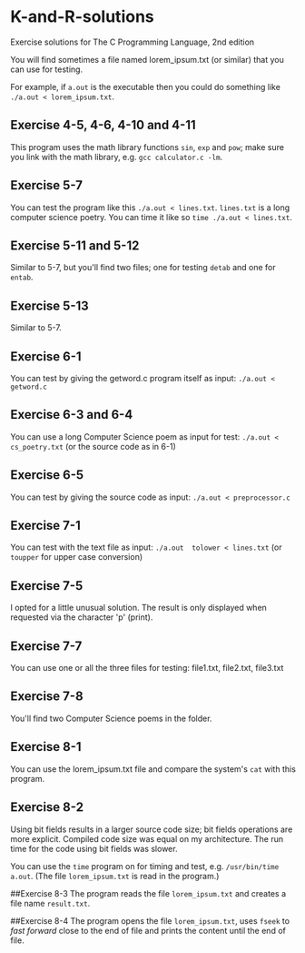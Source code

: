 # K-and-R-solutions

Exercise solutions for The C Programming Language, 2nd edition

You will find sometimes a file named lorem_ipsum.txt (or similar) that you can use for testing.

For example, if `a.out` is the executable then you could do something like `./a.out < lorem_ipsum.txt`.

## Exercise 4-5, 4-6, 4-10 and 4-11
This program uses the math library functions `sin`, `exp` and `pow`; make sure you link with the math library, e.g. `gcc calculator.c -lm`.

## Exercise 5-7
You can test the program like this `./a.out < lines.txt`. `lines.txt` is a long computer science poetry.
You can time it like so `time ./a.out < lines.txt`.

## Exercise 5-11 and 5-12
Similar to 5-7, but you'll find two files; one for testing `detab` and one for `entab`.

## Exercise 5-13
Similar to 5-7.

## Exercise 6-1
You can test by giving the getword.c program itself as input: `./a.out < getword.c`

## Exercise 6-3 and 6-4
You can use a long Computer Science poem as input for test: `./a.out < cs_poetry.txt` (or the source code as in 6-1)

## Exercise 6-5
You can test by giving the source code as input: `./a.out < preprocessor.c`

## Exercise 7-1
You can test with the text file as input: `./a.out  tolower < lines.txt` (or `toupper` for upper case conversion)

## Exercise 7-5
I opted for a little unusual solution. The result is only displayed when requested via the character 'p' (print).

## Exercise 7-7
You can use one or all the three files for testing: file1.txt, file2.txt, file3.txt

## Exercise 7-8
You'll find two Computer Science poems in the folder.

## Exercise 8-1
You can use the lorem_ipsum.txt file and compare the system's `cat` with this program.

## Exercise 8-2
Using bit fields results in a larger source code size; bit fields operations are more explicit.
Compiled code size was equal on my architecture.
The run time for the code using bit fields was slower.

You can use the `time` program on for timing and test, e.g. `/usr/bin/time a.out`. (The file `lorem_ipsum.txt` is read in the program.)

##Exercise 8-3
The program reads the file `lorem_ipsum.txt` and creates a file name `result.txt`.

##Exercise 8-4
The program opens the file `lorem_ipsum.txt`, uses `fseek` to _fast forward_ close to the end of file and prints the content until the end of file.


